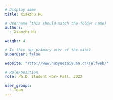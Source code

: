 ```yaml
---
# Display name
title: Xiaozhu Hu

# Username (this should match the folder name)
authors:
  - Xiaozhu Hu

weight: 4

# Is this the primary user of the site?
superuser: false

website: "http://www.huoyuezaiyuan.cn/selfweb/"

# Role/position
role: Ph.D. Student <br> Fall, 2022

user_groups:
  - Team
---
```

